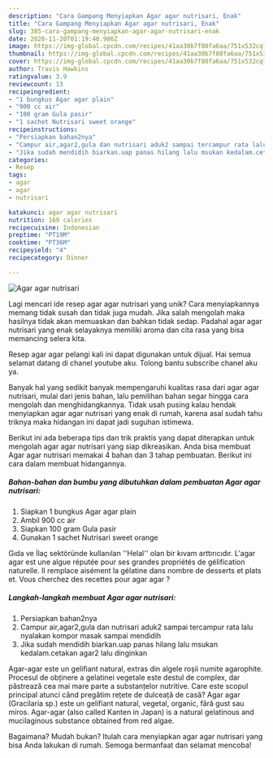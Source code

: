 ```yaml
---
description: "Cara Gampang Menyiapkan Agar agar nutrisari, Enak"
title: "Cara Gampang Menyiapkan Agar agar nutrisari, Enak"
slug: 385-cara-gampang-menyiapkan-agar-agar-nutrisari-enak
date: 2020-11-20T01:19:40.906Z
image: https://img-global.cpcdn.com/recipes/41aa30b7f80fa6aa/751x532cq70/agar-agar-nutrisari-foto-resep-utama.jpg
thumbnail: https://img-global.cpcdn.com/recipes/41aa30b7f80fa6aa/751x532cq70/agar-agar-nutrisari-foto-resep-utama.jpg
cover: https://img-global.cpcdn.com/recipes/41aa30b7f80fa6aa/751x532cq70/agar-agar-nutrisari-foto-resep-utama.jpg
author: Travis Hawkins
ratingvalue: 3.9
reviewcount: 13
recipeingredient:
- "1 bungkus Agar agar plain"
- "900 cc air"
- "100 gram Gula pasir"
- "1 sachet Nutrisari sweet orange"
recipeinstructions:
- "Persiapkan bahan2nya"
- "Campur air,agar2,gula dan nutrisari aduk2 sampai tercampur rata lalu nyalakan kompor masak sampai mendidih"
- "Jika sudah mendidih biarkan.uap panas hilang lalu msukan kedalam.cetakan agar2 lalu dinginkan"
categories:
- Resep
tags:
- agar
- agar
- nutrisari

katakunci: agar agar nutrisari 
nutrition: 169 calories
recipecuisine: Indonesian
preptime: "PT19M"
cooktime: "PT36M"
recipeyield: "4"
recipecategory: Dinner

---
```



![Agar agar nutrisari](https://img-global.cpcdn.com/recipes/41aa30b7f80fa6aa/751x532cq70/agar-agar-nutrisari-foto-resep-utama.jpg)

Lagi mencari ide resep agar agar nutrisari yang unik? Cara menyiapkannya memang tidak susah dan tidak juga mudah. Jika salah mengolah maka hasilnya tidak akan memuaskan dan bahkan tidak sedap. Padahal agar agar nutrisari yang enak selayaknya memiliki aroma dan cita rasa yang bisa memancing selera kita.

Resep agar agar pelangi kali ini dapat digunakan untuk dijual. Hai semua selamat datang di chanel youtube aku. Tolong bantu subscribe chanel aku ya.

Banyak hal yang sedikit banyak mempengaruhi kualitas rasa dari agar agar nutrisari, mulai dari jenis bahan, lalu pemilihan bahan segar hingga cara mengolah dan menghidangkannya. Tidak usah pusing kalau hendak menyiapkan agar agar nutrisari yang enak di rumah, karena asal sudah tahu triknya maka hidangan ini dapat jadi suguhan istimewa.


Berikut ini ada beberapa tips dan trik praktis yang dapat diterapkan untuk mengolah agar agar nutrisari yang siap dikreasikan. Anda bisa membuat Agar agar nutrisari memakai 4 bahan dan 3 tahap pembuatan. Berikut ini cara dalam membuat hidangannya.

<!--inarticleads1-->

##### Bahan-bahan dan bumbu yang dibutuhkan dalam pembuatan Agar agar nutrisari:

1. Siapkan 1 bungkus Agar agar plain
1. Ambil 900 cc air
1. Siapkan 100 gram Gula pasir
1. Gunakan 1 sachet Nutrisari sweet orange


Gıda ve İlaç sektöründe kullanılan &#39;&#39;Helal&#39;&#39; olan bir kıvam arttırıcıdır. L&#39;agar agar est une algue réputée pour ses grandes propriétés de gélification naturelle. Il remplace aisément la gélatine dans nombre de desserts et plats et. Vous cherchez des recettes pour agar agar ? 

<!--inarticleads2-->

##### Langkah-langkah membuat Agar agar nutrisari:

1. Persiapkan bahan2nya
1. Campur air,agar2,gula dan nutrisari aduk2 sampai tercampur rata lalu nyalakan kompor masak sampai mendidih
1. Jika sudah mendidih biarkan.uap panas hilang lalu msukan kedalam.cetakan agar2 lalu dinginkan


Agar-agar este un gelifiant natural, extras din algele roșii numite agarophite. Procesul de obținere a gelatinei vegetale este destul de complex, dar păstrează cea mai mare parte a substanțelor nutritive. Care este scopul principal atunci când pregătim rețete de dulceață de casă? Agar agar (Gracilaria sp.) este un gelifiant natural, vegetal, organic, fără gust sau miros. Agar-agar (also called Kanten in Japan) is a natural gelatinous and mucilaginous substance obtained from red algae. 

Bagaimana? Mudah bukan? Itulah cara menyiapkan agar agar nutrisari yang bisa Anda lakukan di rumah. Semoga bermanfaat dan selamat mencoba!
